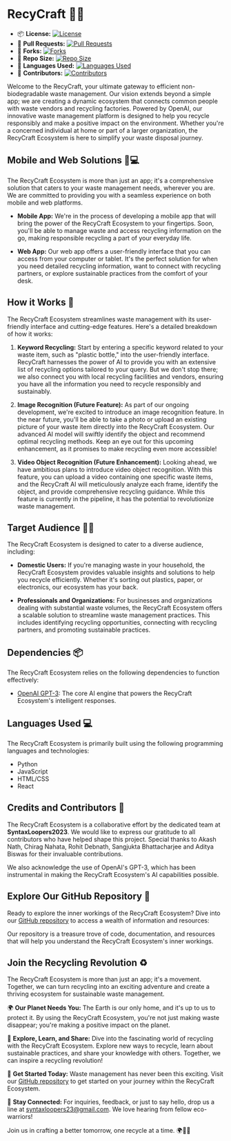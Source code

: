 # RecyCraft 🌱🤖

- 📦 **License:** [![License](https://img.shields.io/badge/license-MIT-blue.svg)](https://github.com/syntaxLoopers2023/SIH-project/blob/main/LICENSE)
- 🔄 **Pull Requests:** [![Pull Requests](https://img.shields.io/github/issues-pr/syntaxLoopers2023/SIH-project)](https://github.com/syntaxLoopers2023/SIH-project/pulls)
- 🍴 **Forks:** [![Forks](https://img.shields.io/github/forks/syntaxLoopers2023/SIH-project)](https://github.com/syntaxLoopers2023/SIH-project/network/members)
- 📏 **Repo Size:** [![Repo Size](https://img.shields.io/github/repo-size/syntaxLoopers2023/SIH-project)](https://github.com/syntaxLoopers2023/SIH-project)
- 💼 **Languages Used:** [![Languages Used](https://img.shields.io/github/languages/count/syntaxLoopers2023/SIH-project)](https://github.com/syntaxLoopers2023/SIH-project)
- 👥 **Contributors:** [![Contributors](https://img.shields.io/github/contributors/syntaxLoopers2023/SIH-project)](https://github.com/syntaxLoopers2023/SIH-project/graphs/contributors)

Welcome to the RecyCraft, your ultimate gateway to efficient non-biodegradable waste management. Our vision extends beyond a simple app; we are creating a dynamic ecosystem that connects common people with waste vendors and recycling factories. Powered by OpenAI, our innovative waste management platform is designed to help you recycle responsibly and make a positive impact on the environment. Whether you're a concerned individual at home or part of a larger organization, the RecyCraft Ecosystem is here to simplify your waste disposal journey.

## Mobile and Web Solutions 📱💻

The RecyCraft Ecosystem is more than just an app; it's a comprehensive solution that caters to your waste management needs, wherever you are. We are committed to providing you with a seamless experience on both mobile and web platforms.

- **Mobile App:** We're in the process of developing a mobile app that will bring the power of the RecyCraft Ecosystem to your fingertips. Soon, you'll be able to manage waste and access recycling information on the go, making responsible recycling a part of your everyday life.

- **Web App:** Our web app offers a user-friendly interface that you can access from your computer or tablet. It's the perfect solution for when you need detailed recycling information, want to connect with recycling partners, or explore sustainable practices from the comfort of your desk.

## How it Works 🔄

The RecyCraft Ecosystem streamlines waste management with its user-friendly interface and cutting-edge features. Here's a detailed breakdown of how it works:

1. **Keyword Recycling:** Start by entering a specific keyword related to your waste item, such as "plastic bottle," into the user-friendly interface. RecyCraft harnesses the power of AI to provide you with an extensive list of recycling options tailored to your query. But we don't stop there; we also connect you with local recycling facilities and vendors, ensuring you have all the information you need to recycle responsibly and sustainably.

2. **Image Recognition (Future Feature):** As part of our ongoing development, we're excited to introduce an image recognition feature. In the near future, you'll be able to take a photo or upload an existing picture of your waste item directly into the RecyCraft Ecosystem. Our advanced AI model will swiftly identify the object and recommend optimal recycling methods. Keep an eye out for this upcoming enhancement, as it promises to make recycling even more accessible!

3. **Video Object Recognition (Future Enhancement):** Looking ahead, we have ambitious plans to introduce video object recognition. With this feature, you can upload a video containing one specific waste items, and the RecyCraft AI will meticulously analyze each frame, identify the object, and provide comprehensive recycling guidance. While this feature is currently in the pipeline, it has the potential to revolutionize waste management.

## Target Audience 🏡🏢

The RecyCraft Ecosystem is designed to cater to a diverse audience, including:

- **Domestic Users:** If you're managing waste in your household, the RecyCraft Ecosystem provides valuable insights and solutions to help you recycle efficiently. Whether it's sorting out plastics, paper, or electronics, our ecosystem has your back.

- **Professionals and Organizations:** For businesses and organizations dealing with substantial waste volumes, the RecyCraft Ecosystem offers a scalable solution to streamline waste management practices. This includes identifying recycling opportunities, connecting with recycling partners, and promoting sustainable practices.

## Dependencies 📦

The RecyCraft Ecosystem relies on the following dependencies to function effectively:

- [OpenAI GPT-3](https://github.com/openai/gpt-3): The core AI engine that powers the RecyCraft Ecosystem's intelligent responses.

## Languages Used 💻

The RecyCraft Ecosystem is primarily built using the following programming languages and technologies:

- Python
- JavaScript
- HTML/CSS
- React

## Credits and Contributors 👥

The RecyCraft Ecosystem is a collaborative effort by the dedicated team at **SyntaxLoopers2023**. We would like to express our gratitude to all contributors who have helped shape this project. Special thanks to Akash Nath, Chirag Nahata, Rohit Debnath, Sangjukta Bhattacharjee and Aditya Biswas for their invaluable contributions.

We also acknowledge the use of OpenAI's GPT-3, which has been instrumental in making the RecyCraft Ecosystem's AI capabilities possible.

## Explore Our GitHub Repository 🚀

Ready to explore the inner workings of the RecyCraft Ecosystem? Dive into our [GitHub repository](https://github.com/syntaxLoopers2023/SIH-project) to access a wealth of information and resources:



Our repository is a treasure trove of code, documentation, and resources that will help you understand the RecyCraft Ecosystem's inner workings.

## Join the Recycling Revolution ♻️

The RecyCraft Ecosystem is more than just an app; it's a movement. Together, we can turn recycling into an exciting adventure and create a thriving ecosystem for sustainable waste management.

🌍 **Our Planet Needs You:** The Earth is our only home, and it's up to us to protect it. By using the RecyCraft Ecosystem, you're not just making waste disappear; you're making a positive impact on the planet.

🌟 **Explore, Learn, and Share:** Dive into the fascinating world of recycling with the RecyCraft Ecosystem. Explore new ways to recycle, learn about sustainable practices, and share your knowledge with others. Together, we can inspire a recycling revolution!

🚀 **Get Started Today:** Waste management has never been this exciting. Visit our [GitHub repository](https://github.com/syntaxLoopers2023/SIH-project) to get started on your journey within the RecyCraft Ecosystem.

📧 **Stay Connected:** For inquiries, feedback, or just to say hello, drop us a line at [syntaxloopers23@gmail.com](mailto:syntaxloopers23@gmail.com). We love hearing from fellow eco-warriors!

Join us in crafting a better tomorrow, one recycle at a time. 🌍🌟🌱